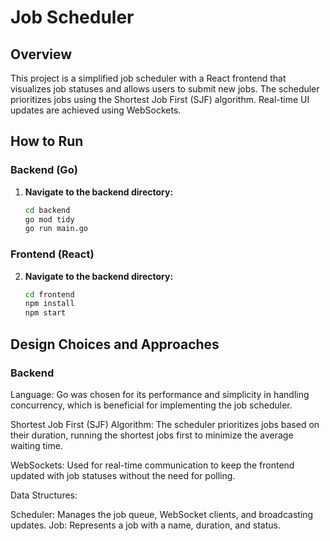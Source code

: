# Job Scheduler

## Overview

This project is a simplified job scheduler with a React frontend that visualizes job statuses and allows users to submit new jobs. The scheduler prioritizes jobs using the Shortest Job First (SJF) algorithm. Real-time UI updates are achieved using WebSockets.

## How to Run

### Backend (Go)

1. **Navigate to the backend directory:**
   ```bash
   cd backend
   go mod tidy
   go run main.go

### Frontend (React)

2. **Navigate to the backend directory:**
   ```bash
   cd frontend
   npm install
   npm start

## Design Choices and Approaches

### Backend

Language: Go was chosen for its performance and simplicity in handling concurrency, which is beneficial for implementing the job scheduler.

Shortest Job First (SJF) Algorithm: The scheduler prioritizes jobs based on their duration, running the shortest jobs first to minimize the average waiting time.

WebSockets: Used for real-time communication to keep the frontend updated with job statuses without the need for polling.

Data Structures:

Scheduler: Manages the job queue, WebSocket clients, and broadcasting updates.
Job: Represents a job with a name, duration, and status.